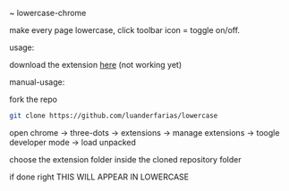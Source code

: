 ~ lowercase-chrome

make every page lowercase, click toolbar icon = toggle on/off.

usage:

download the extension [here]() (not working yet)

manual-usage:

fork the repo
```sh
git clone https://github.com/luanderfarias/lowercase
```

open chrome -> three-dots -> extensions -> manage extensions -> toogle developer mode -> load unpacked

choose the extension folder inside the cloned repository folder

if done right THIS WILL APPEAR IN LOWERCASE